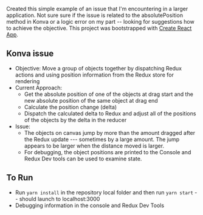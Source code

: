 Created this simple example of an issue that I'm encountering in a larger application. Not sure sure if the issue is related to the absolutePosition method in Konva or a logic error on my part -- looking for suggestions how to achieve the objective. This project was bootstrapped with [Create React App](https://github.com/facebookincubator/create-react-app).

## Konva issue
* Objective: Move a group of objects together by dispatching Redux actions and using position information from the Redux store for rendering
* Current Approach:
  + Get the absolute position of one of the objects at drag start and the new absolute position of the same object at drag end
  + Calculate the position change (delta)
  + Dispatch the calculated delta to Redux and adjust all of the positions of the objects by the delta in the reducer
* Issue:
  + The objects on canvas jump by more than the amount dragged after the Redux update --- sometimes by a large amount. The jump appears to be larger when the distance moved is larger. </li>
  + For debugging, the object positions are printed to the Console and Redux Dev tools can be used to examine state.

## To Run

* Run `yarn install` in the repository local folder and then run `yarn start` -- should launch to localhost:3000
* Debugging information in the console and Redux Dev Tools
